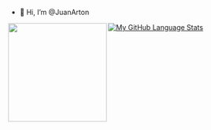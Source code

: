 - 👋 Hi, I’m @JuanArton


<img src="https://media.giphy.com/media/WUlplcMpOCEmTGBtBW/giphy.gif" width="200" align="left">

[![My GitHub Language Stats](https://github-readme-stats.vercel.app/api/top-langs/?username=JuanArton&langs_count=5&theme=tokyonight)]()
